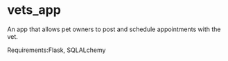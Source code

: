 # vets_app
An app that allows pet owners to post and schedule appointments with the vet.

Requirements:Flask, SQLALchemy
